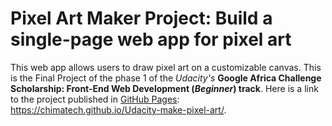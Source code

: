 # Pixel Art Maker Project: Build a single-page web app for pixel art

This web app allows users to draw pixel art on a customizable canvas.
This is the Final Project of the phase 1 of the _Udacity's_ **Google Africa Challenge Scholarship: Front-End Web Development (_Beginner_) track**.
Here is a link to the project published in [GitHub Pages](https://chimatech.github.io/Udacity-make-pixel-art/): https://chimatech.github.io/Udacity-make-pixel-art/.